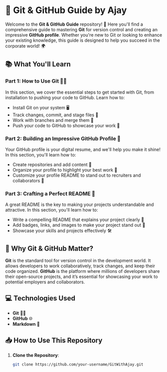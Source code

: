 # 🚀 **Git & GitHub Guide by Ajay**

Welcome to the **Git & GitHub Guide** repository! 🎉 Here you'll find a comprehensive guide to mastering **Git** for version control and creating an impressive **GitHub profile**. Whether you're new to Git or looking to enhance your existing knowledge, this guide is designed to help you succeed in the corporate world! 🌍

## 📚 **What You'll Learn**

### **Part 1: How to Use Git** 🧑‍💻
In this section, we cover the essential steps to get started with Git, from installation to pushing your code to GitHub. Learn how to:
- Install Git on your system 🖥️
- Track changes, commit, and stage files 📝
- Work with branches and merge them 🌿
- Push your code to GitHub to showcase your work 🏁

### **Part 2: Building an Impressive GitHub Profile** 💼
Your GitHub profile is your digital resume, and we'll help you make it shine! In this section, you'll learn how to:
- Create repositories and add content 📁
- Organize your profile to highlight your best work 🎯
- Customize your profile README to stand out to recruiters and collaborators 🌟

### **Part 3: Crafting a Perfect README** 📝
A great README is the key to making your projects understandable and attractive. In this section, you'll learn how to:
- Write a compelling README that explains your project clearly 📖
- Add badges, links, and images to make your project stand out 🔗
- Showcase your skills and projects effectively 🛠️

## 🔑 **Why Git & GitHub Matter?**

**Git** is the standard tool for version control in the development world. It allows developers to work collaboratively, track changes, and keep their code organized. **GitHub** is the platform where millions of developers share their open-source projects, and it’s essential for showcasing your work to potential employers and collaborators.

## 💻 **Technologies Used**

- **Git** 🧑‍💻
- **GitHub** 🌐
- **Markdown** 📝

## 📥 **How to Use This Repository**

1. **Clone the Repository**:
   ```bash
   git clone https://github.com/your-username/GitWithAjay.git
